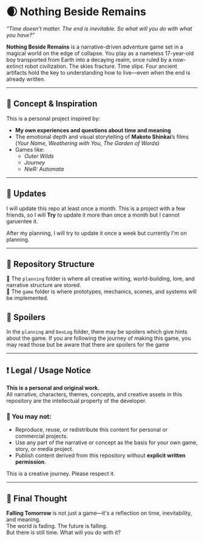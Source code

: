 # 🌒 Nothing Beside Remains

*“Time doesn’t matter. The end is inevitable. So what will you do with what you have?”*

**Nothing Beside Remains** is a narrative-driven adventure game set in a magical world on the edge of collapse. You play as a nameless 17-year-old boy transported from Earth into a decaying realm, once ruled by a now-extinct robot civilization. The skies fracture. Time slips. Four ancient artifacts hold the key to understanding how to live—even when the end is already written.

---

## 🧠 Concept & Inspiration

This is a personal project inspired by:
- **My own experiences and questions about time and meaning**
- The emotional depth and visual storytelling of **Makoto Shinkai**’s films (*Your Name*, *Weathering with You*, *The Garden of Words*)
- Games like:
  - *Outer Wilds*
  - *Journey*
  - *NieR: Automata*

---

## 🔗 Updates

I will update this repo at least once a month. This is a project with a few friends, so I will **Try** to update it more than once a month but I cannot garuentee it.

After my planning, I will try to update it once a week but currently I'm on planning.

---

## 📁 Repository Structure

🔹 The `planning` folder is where all creative writing, world-building, lore, and narrative structure are stored.  
🔹 The `game` folder is where prototypes, mechanics, scenes, and systems will be implemented.

## 🚫 Spoilers

In the `planning` and `DevLog` folder, there may be spoilers which give hints about the game. If you are following the journey of making this game, you may read those but be aware that there are spoilers for the game

---

## ❗ Legal / Usage Notice

**This is a personal and original work.**  
All narrative, characters, themes, concepts, and creative assets in this repository are the intellectual property of the developer.

### 🚫 You may not:
- Reproduce, reuse, or redistribute this content for personal or commercial projects.
- Use any part of the narrative or concept as the basis for your own game, story, or media project.
- Publish content derived from this repository without **explicit written permission**.

This is a creative journey. Please respect it.

---

## 💬 Final Thought

**Falling Tomorrow** is not just a game—it's a reflection on time, inevitability, and meaning.  
The world is fading. The future is falling.  
But there is still time. What will you do with it?
